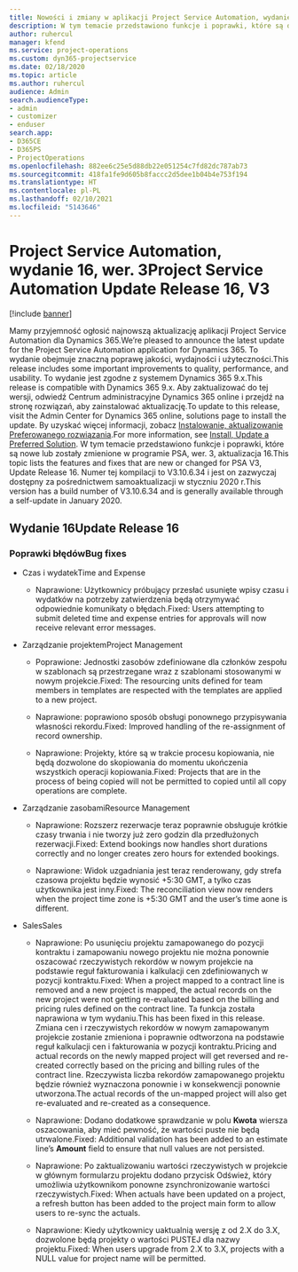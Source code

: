 ```yaml
---
title: Nowości i zmiany w aplikacji Project Service Automation, wydanie 16, wer. 3
description: W tym temacie przedstawiono funkcje i poprawki, które są dostepne w programie Project Service Automation, aktualizacja 16, wer. 3.
author: ruhercul
manager: kfend
ms.service: project-operations
ms.custom: dyn365-projectservice
ms.date: 02/18/2020
ms.topic: article
ms.author: ruhercul
audience: Admin
search.audienceType:
- admin
- customizer
- enduser
search.app:
- D365CE
- D365PS
- ProjectOperations
ms.openlocfilehash: 882ee6c25e5d88db22e051254c7fd82dc787ab73
ms.sourcegitcommit: 418fa1fe9d605b8faccc2d5dee1b04b4e753f194
ms.translationtype: HT
ms.contentlocale: pl-PL
ms.lasthandoff: 02/10/2021
ms.locfileid: "5143646"
---
```

# <a name="project-service-automation-update-release-16-v3"></a><span data-ttu-id="d3541-103">Project Service Automation, wydanie 16, wer. 3</span><span class="sxs-lookup"><span data-stu-id="d3541-103">Project Service Automation Update Release 16, V3</span></span>

[!include [banner](../includes/psa-now-project-operations.md)]

<span data-ttu-id="d3541-104">Mamy przyjemność ogłosić najnowszą aktualizację aplikacji Project Service Automation dla Dynamics 365.</span><span class="sxs-lookup"><span data-stu-id="d3541-104">We’re pleased to announce the latest update for the Project Service Automation application for Dynamics 365.</span></span> <span data-ttu-id="d3541-105">To wydanie obejmuje znaczną poprawę jakości, wydajności i użyteczności.</span><span class="sxs-lookup"><span data-stu-id="d3541-105">This release includes some important improvements to quality, performance, and usability.</span></span>  <span data-ttu-id="d3541-106">To wydanie jest zgodne z systemem Dynamics 365 9.x.</span><span class="sxs-lookup"><span data-stu-id="d3541-106">This release is compatible with Dynamics 365 9.x.</span></span> <span data-ttu-id="d3541-107">Aby zaktualizować do tej wersji, odwiedź Centrum administracyjne Dynamics 365 online i przejdź na stronę rozwiązań, aby zainstalować aktualizację.</span><span class="sxs-lookup"><span data-stu-id="d3541-107">To update to this release, visit the Admin Center for Dynamics 365 online, solutions page to install the update.</span></span> <span data-ttu-id="d3541-108">By uzyskać więcej informacji, zobacz [Instalowanie, aktualizowanie Preferowanego rozwiązania](https://docs.microsoft.com/dynamics365/project-service/upgrade-psa-home-page).</span><span class="sxs-lookup"><span data-stu-id="d3541-108">For more information, see [Install, Update a Preferred Solution](https://docs.microsoft.com/dynamics365/project-service/upgrade-psa-home-page).</span></span>
<span data-ttu-id="d3541-109">W tym temacie przedstawiono funkcje i poprawki, które są nowe lub zostały zmienione w programie PSA, wer. 3, aktualizacja 16.</span><span class="sxs-lookup"><span data-stu-id="d3541-109">This topic lists the features and fixes that are new or changed for PSA V3, Update Release 16.</span></span> <span data-ttu-id="d3541-110">Numer tej kompilacji to V3.10.6.34 i jest on zazwyczaj dostępny za pośrednictwem samoaktualizacji w styczniu 2020 r.</span><span class="sxs-lookup"><span data-stu-id="d3541-110">This version has a build number of V3.10.6.34 and is generally available through a self-update in January 2020.</span></span>


## <a name="update-release-16"></a><span data-ttu-id="d3541-111">Wydanie 16</span><span class="sxs-lookup"><span data-stu-id="d3541-111">Update Release 16</span></span>

### <a name="bug-fixes"></a><span data-ttu-id="d3541-112">Poprawki błędów</span><span class="sxs-lookup"><span data-stu-id="d3541-112">Bug fixes</span></span>

-   <span data-ttu-id="d3541-113">Czas i wydatek</span><span class="sxs-lookup"><span data-stu-id="d3541-113">Time and Expense</span></span>

    -   <span data-ttu-id="d3541-114">Naprawione: Użytkownicy próbujący przesłać usunięte wpisy czasu i wydatków na potrzeby zatwierdzenia będą otrzymywać odpowiednie komunikaty o błędach.</span><span class="sxs-lookup"><span data-stu-id="d3541-114">Fixed: Users attempting to submit deleted time and expense entries for approvals will now receive relevant error messages.</span></span>

-   <span data-ttu-id="d3541-115">Zarządzanie projektem</span><span class="sxs-lookup"><span data-stu-id="d3541-115">Project Management</span></span>

    -   <span data-ttu-id="d3541-116">Poprawione: Jednostki zasobów zdefiniowane dla członków zespołu w szablonach są przestrzegane wraz z szablonami stosowanymi w nowym projekcie.</span><span class="sxs-lookup"><span data-stu-id="d3541-116">Fixed: The resourcing units defined for team members in templates are respected with the templates are applied to a new project.</span></span>

    -   <span data-ttu-id="d3541-117">Naprawione: poprawiono sposób obsługi ponownego przypisywania własności rekordu.</span><span class="sxs-lookup"><span data-stu-id="d3541-117">Fixed: Improved handling of the re-assignment of record ownership.</span></span>

    -   <span data-ttu-id="d3541-118">Naprawione: Projekty, które są w trakcie procesu kopiowania, nie będą dozwolone do skopiowania do momentu ukończenia wszystkich operacji kopiowania.</span><span class="sxs-lookup"><span data-stu-id="d3541-118">Fixed: Projects that are in the process of being copied will not be permitted to copied until all copy operations are complete.</span></span>

-   <span data-ttu-id="d3541-119">Zarządzanie zasobami</span><span class="sxs-lookup"><span data-stu-id="d3541-119">Resource Management</span></span>

    -   <span data-ttu-id="d3541-120">Naprawione: Rozszerz rezerwacje teraz poprawnie obsługuje krótkie czasy trwania i nie tworzy już zero godzin dla przedłużonych rezerwacji.</span><span class="sxs-lookup"><span data-stu-id="d3541-120">Fixed: Extend bookings now handles short durations correctly and no longer creates zero hours for extended bookings.</span></span>

    -   <span data-ttu-id="d3541-121">Naprawione: Widok uzgadniania jest teraz renderowany, gdy strefa czasowa projektu będzie wynosić +5:30 GMT, a tylko czas użytkownika jest inny.</span><span class="sxs-lookup"><span data-stu-id="d3541-121">Fixed: The reconciliation view now renders when the project time zone is +5:30 GMT and the user’s time aone is different.</span></span>

-   <span data-ttu-id="d3541-122">Sales</span><span class="sxs-lookup"><span data-stu-id="d3541-122">Sales</span></span>

    -   <span data-ttu-id="d3541-123">Naprawione: Po usunięciu projektu zamapowanego do pozycji kontraktu i zamapowaniu nowego projektu nie można ponownie oszacować rzeczywistych rekordów w nowym projekcie na podstawie reguł fakturowania i kalkulacji cen zdefiniowanych w pozycji kontraktu.</span><span class="sxs-lookup"><span data-stu-id="d3541-123">Fixed: When a project mapped to a contract line is removed and a new project is mapped, the actual records on the new project were not getting re-evaluated based on the billing and pricing rules defined on the contract line.</span></span> <span data-ttu-id="d3541-124">Ta funkcja została naprawiona w tym wydaniu.</span><span class="sxs-lookup"><span data-stu-id="d3541-124">This has been fixed in this release.</span></span> <span data-ttu-id="d3541-125">Zmiana cen i rzeczywistych rekordów w nowym zamapowanym projekcie zostanie zmieniona i poprawnie odtworzona na podstawie reguł kalkulacji cen i fakturowania w pozycji kontraktu.</span><span class="sxs-lookup"><span data-stu-id="d3541-125">Pricing and actual records on the newly mapped project will get reversed and re-created correctly based on the pricing and billing rules of the contract line.</span></span> <span data-ttu-id="d3541-126">Rzeczywista liczba rekordów zamapowanego projektu będzie również wyznaczona ponownie i w konsekwencji ponownie utworzona.</span><span class="sxs-lookup"><span data-stu-id="d3541-126">The actual records of the un-mapped project will also get re-evaluated and re-created as a consequence.</span></span>

    -   <span data-ttu-id="d3541-127">Naprawione: Dodano dodatkowe sprawdzanie w polu **Kwota** wiersza oszacowania, aby mieć pewność, że wartości puste nie będą utrwalone.</span><span class="sxs-lookup"><span data-stu-id="d3541-127">Fixed: Additional validation has been added to an estimate line’s **Amount** field to ensure that null values are not persisted.</span></span>

    -   <span data-ttu-id="d3541-128">Naprawione: Po zaktualizowaniu wartości rzeczywistych w projekcie w głównym formularzu projektu dodano przycisk Odśwież, który umożliwia użytkownikom ponowne zsynchronizowanie wartości rzeczywistych.</span><span class="sxs-lookup"><span data-stu-id="d3541-128">Fixed: When actuals have been updated on a project, a refresh button has been added to the project main form to allow users to re-sync the actuals.</span></span>

    -   <span data-ttu-id="d3541-129">Naprawione: Kiedy użytkownicy uaktualnią wersję z od 2.X do 3.X, dozwolone będą projekty o wartości PUSTEJ dla nazwy projektu.</span><span class="sxs-lookup"><span data-stu-id="d3541-129">Fixed: When users upgrade from 2.X to 3.X, projects with a NULL value for project name will be permitted.</span></span>


